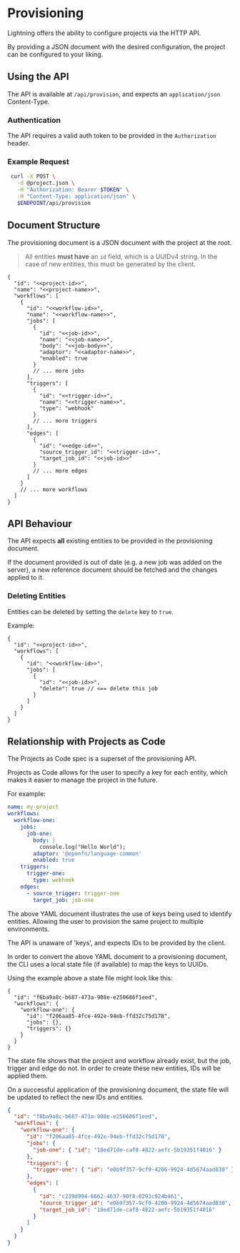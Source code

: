 # Provisioning

Lightning offers the ability to configure projects via the HTTP API.

By providing a JSON document with the desired configuration, the project can be
configured to your liking.

## Using the API

The API is available at `/api/provision`, and expects an `application/json`
Content-Type.

### Authentication

The API requires a valid auth token to be provided in the `Authorization`
header.

### Example Request

```bash
 curl -X POST \
   -d @project.json \
   -H "Authorization: Bearer $TOKEN" \
   -H "Content-Type: application/json" \
   $ENDPOINT/api/provision
```

## Document Structure

The provisioning document is a JSON document with the project at the root.

> All entities **must have** an `id` field, which is a UUIDv4 string. In the
> case of new entities, this must be generated by the client.

```jsonc
{
  "id": "<<project-id>>",
  "name": "<<project-name>>",
  "workflows": [
    {
      "id": "<<workflow-id>>",
      "name": "<<workflow-name>>",
      "jobs": [
        {
          "id": "<<job-id>>",
          "name": "<<job-name>>",
          "body": "<<job-body>>",
          "adaptor": "<<adaptor-name>>",
          "enabled": true
        }
        // ... more jobs
      ],
      "triggers": [
        {
          "id": "<<trigger-id>>",
          "name": "<<trigger-name>>",
          "type": "webhook"
        }
        // ... more triggers
      ],
      "edges": [
        {
          "id": "<<edge-id>>",
          "source_trigger_id": "<<trigger-id>>",
          "target_job_id": "<<job-id>>"
        }
        // ... more edges
      ]
    }
    // ... more workflows
  ]
}
```

## API Behaviour

The API expects **all** existing entities to be provided in the provisioning
document.

If the document provided is out of date (e.g. a new job was added on the
server), a new reference document should be fetched and the changes applied to
it.

### Deleting Entities

Entities can be deleted by setting the `delete` key to `true`.

Example:

```jsonc
{
  "id": "<<project-id>>",
  "workflows": [
    {
      "id": "<<workflow-id>>",
      "jobs": [
        {
          "id": "<<job-id>>",
          "delete": true // <== delete this job
        }
      ]
    }
  ]
}
```

## Relationship with Projects as Code

The Projects as Code spec is a superset of the provisioning API.

Projects as Code allows for the user to specify a key for each entity, which
makes it easier to manage the project in the future.

For example:

```yaml
name: my-project
workflows:
  workflow-one:
    jobs:
      job-one:
        body: |
          console.log("Hello World");
        adaptor: '@openfn/language-common'
        enabled: true
    triggers:
      trigger-one:
        type: webhook
    edges:
      - source_trigger: trigger-one
        target_job: job-one
```

The above YAML document illustrates the use of keys being used to identify
entities. Allowing the user to provision the same project to multiple
environments.

The API is unaware of 'keys', and expects IDs to be provided by the client.

In order to convert the above YAML document to a provisioning document, the CLI
uses a local state file (if available) to map the keys to UUIDs.

Using the example above a state file might look like this:

```jsonc
{
  "id": "f6ba9a8c-b687-473a-908e-e250686f1eed",
  "workflows": {
    "workflow-one": {
      "id": "f206aa85-4fce-492e-94eb-ffd32c75d178",
      "jobs": {},
      "triggers": {}
    }
  }
}
```

The state file shows that the project and workflow already exist, but the job,
trigger and edge do not. In order to create these new entities, IDs will be
applied them.

On a successful application of the provisioning document, the state file will be
updated to reflect the new IDs and entities.

```json
{
  "id": "f6ba9a8c-b687-473a-908e-e250686f1eed",
  "workflows": {
    "workflow-one": {
      "id": "f206aa85-4fce-492e-94eb-ffd32c75d178",
      "jobs": {
        "job-one": { "id": "18ed71de-caf8-4822-aefc-5b19351f4016" }
      },
      "triggers": {
        "trigger-one": { "id": "e0b9f357-9cf9-4206-9924-4d5674aad830" }
      },
      "edges": [
        {
          "id": "c239d994-6662-4637-90f8-0293c924b461",
          "source_trigger_id": "e0b9f357-9cf9-4206-9924-4d5674aad830",
          "target_job_id": "18ed71de-caf8-4822-aefc-5b19351f4016"
        }
      ]
    }
  }
}
```
